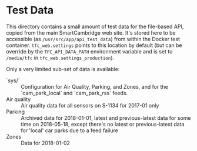 Test Data
=========

This directory contains a small amount of test data for the file-based
API, copied from the main SmartCambridge web site. It's stored here
to be accessible (as `/usr/src/app/api_test_data`) from within the
Docker test container. `tfc_web.settings` points to this location by default
(but can be override by the `TFC_API_DATA_PATH` environment variable and is
set to `/media/tfc` in `tfc_web.settings_production`).

Only a very limited sub-set of data is available:

<dl>
    <dt>`sys/`</dt>
    <dd>Configuration for Air Quality, Parking, and Zones, and for the
        `cam_park_local` and `cam_park_rss` feeds.</dd>
    <dt>Air quality</dt>
    <dd>Air quality data for all sensors on S-1134 for 2017-01 only</dd>
    <dt>Parking</dt>
    <dd>Archived data for 2018-01-01, latest and previous-latest data for
        some time on 2018-05-18, except there's no latest or previous-latest
        data for 'local' car parks due to a feed failure</dd>
    <dt>Zones</dt>
    <dd>Data for 2018-01-02</dd>
</dl>
